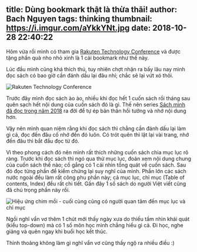 title: Dùng bookmark thật là thừa thãi!
author: Bach Nguyen
tags: thinking
thumbnail: https://i.imgur.com/aYkkYNt.jpg
date: 2018-10-28 22:40:22
---
Hôm vừa rồi mình có tham gia [Rakuten Technology Conference](https://tech.rakuten.co.jp/) và được tặng phần quà nho nhỏ xinh là 1 cái bookmark như thế này.

Lúc đầu mình cũng khá thích thú, tuy nhiên chợt nhận ra bấy lâu nay mình đọc sách có bao giờ cần đánh dấu lại đâu nhỉ; chắc sẽ lại vứt xó thôi.

![Rakuten Technology Conference](https://i.imgur.com/XJ0vyUS.jpg)

<!-- more -->

Trước đây mình đọc sách ào ào, nhiều khi đọc hết 1 cuốn sách rồi tháng sau quên sạch hết nội dung của cuốn sách đó là gì. Thế nên series [Sách mình đã đọc trong năm 2018](https://bach.mystories.vn/2018/05/20/the-books-i-read-2018/) ra đời để tự ép bản thân hồi tưởng và nhớ nội dung hơn.

Vậy nên mình quan niệm rằng khi đọc sách thì chẳng cần đánh dấu lại làm gì cả, đọc đến đâu cố nhớ đến đó luôn. Có trót quên thì lật lại vài trang, nhớ đến đâu thì bắt đầu đọc từ đó.

Vì theo phong cách đó nên mình rất thích những cuốn sách chia mục lục rõ ràng. Trước khi đọc sách thì ngó qua thử mục lục, đoán xem nội dung chung của cuốn sách thế nào; cố gắng có 1 cái nhìn tổng quát về cuốn sách. Sau đó đọc từng phần để kiểm chứng lại suy nghĩ của mình. Phần lớn các sách nước ngoài đều làm rất công phu phần này; cả mục lục, chỉ mục (Table of contents, Index) đều rất chi tiết. Gần đây 1 số sách do người Việt viết cũng đã chú trọng phần này rồi.

![Hiệu ứng chim mồi - cuối cùng cũng có người quan tâm đến mục lục và chỉ mục](https://i.imgur.com/Fbsi8zXr.jpg)

Ngồi nghĩ vẩn vơ thêm 1 chút mới thấy ngày xưa do thiếu tầm nhìn khái quát (kiểu top-down) mà có 1 số môn học mình chẳng hiểu gì cả. Đi học, nghe giảng và quên ngay khi buổi học kết thúc.

Thỉnh thoảng không làm gì nghĩ vẩn vơ cũng thấy ngộ ra nhiều điều :)




